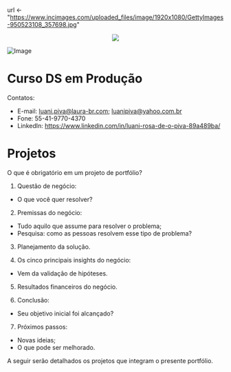 url <- "https://www.incimages.com/uploaded_files/image/1920x1080/GettyImages-950523108_357698.jpg"
<center><img src="`r url`"></center>

![Image](https://www.incimages.com/uploaded_files/image/1920x1080/GettyImages-950523108_357698.jpg)



# Curso DS em Produção

Contatos:
* E-mail: <luani.piva@laura-br.com>; <luanipiva@yahoo.com.br>
* Fone: 55-41-9770-4370
* LinkedIn: <https://www.linkedin.com/in/luani-rosa-de-o-piva-89a489ba/>


# Projetos 

O que é obrigatório em um projeto de portfólio?
1. Questão de negócio:
  - O que você quer resolver?
  
2. Premissas do negócio:
  - Tudo aquilo que assume para resolver o problema;
  - Pesquisa: como as pessoas resolvem esse tipo de problema?
  
3. Planejamento da solução.

4. Os cinco principais insights do negócio:
  - Vem da validação de hipóteses.

5. Resultados financeiros do negócio.

6. Conclusão:
  - Seu objetivo inicial foi alcançado?

7. Próximos passos:
  - Novas ideias;
  - O que pode ser melhorado.

A seguir serão detalhados os projetos que integram o presente portfólio.

